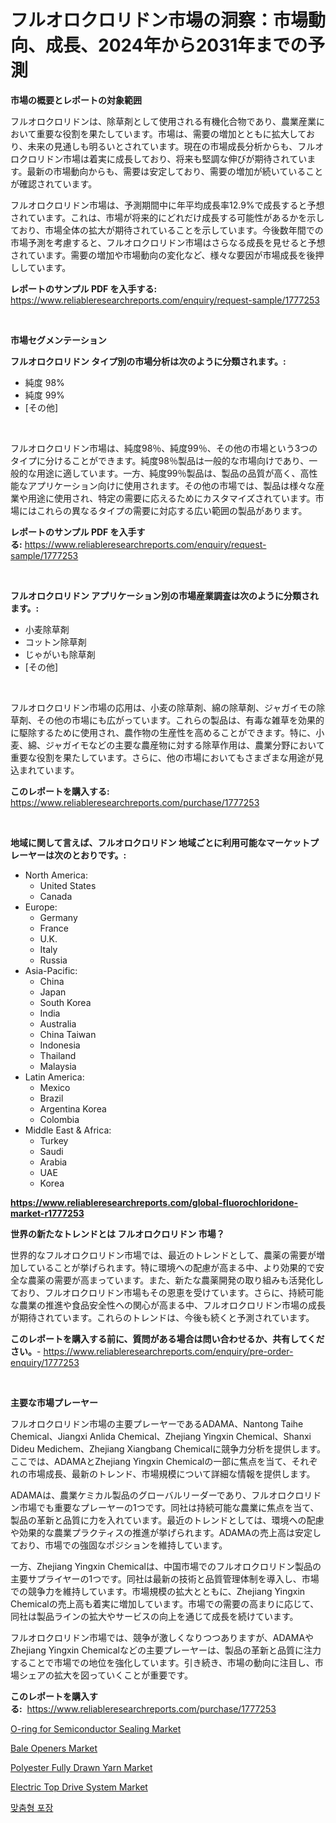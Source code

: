 <p><h1>フルオロクロリドン市場の洞察：市場動向、成長、2024年から2031年までの予測</h1></p><p><strong>市場の概要とレポートの対象範囲</strong></p>
<p><p>フルオロクロリドンは、除草剤として使用される有機化合物であり、農業産業において重要な役割を果たしています。市場は、需要の増加とともに拡大しており、未来の見通しも明るいとされています。現在の市場成長分析からも、フルオロクロリドン市場は着実に成長しており、将来も堅調な伸びが期待されています。最新の市場動向からも、需要は安定しており、需要の増加が続いていることが確認されています。</p><p>フルオロクロリドン市場は、予測期間中に年平均成長率12.9%で成長すると予想されています。これは、市場が将来的にどれだけ成長する可能性があるかを示しており、市場全体の拡大が期待されていることを示しています。今後数年間での市場予測を考慮すると、フルオロクロリドン市場はさらなる成長を見せると予想されています。需要の増加や市場動向の変化など、様々な要因が市場成長を後押ししています。</p></p>
<p><strong>レポートのサンプル PDF を入手する:</strong> <a href="https://www.reliableresearchreports.com/enquiry/request-sample/1777253">https://www.reliableresearchreports.com/enquiry/request-sample/1777253</a></p>
<p>&nbsp;</p>
<p><strong>市場セグメンテーション</strong></p>
<p><strong>フルオロクロリドン タイプ別の市場分析は次のように分類されます。:</strong></p>
<p><ul><li>純度 98%</li><li>純度 99%</li><li>[その他]</li></ul></p>
<p>&nbsp;</p>
<p><p>フルオロクロリドン市場は、純度98％、純度99％、その他の市場という3つのタイプに分けることができます。純度98％製品は一般的な市場向けであり、一般的な用途に適しています。一方、純度99％製品は、製品の品質が高く、高性能なアプリケーション向けに使用されます。その他の市場では、製品は様々な産業や用途に使用され、特定の需要に応えるためにカスタマイズされています。市場にはこれらの異なるタイプの需要に対応する広い範囲の製品があります。</p></p>
<p><strong>レポートのサンプル PDF を入手する:</strong>&nbsp;<a href="https://www.reliableresearchreports.com/enquiry/request-sample/1777253">https://www.reliableresearchreports.com/enquiry/request-sample/1777253</a></p>
<p>&nbsp;</p>
<p><strong> フルオロクロリドン アプリケーション別の市場産業調査は次のように分類されます。:</strong></p>
<p><ul><li>小麦除草剤</li><li>コットン除草剤</li><li>じゃがいも除草剤</li><li>[その他]</li></ul></p>
<p>&nbsp;</p>
<p><p>フルオロクロリドン市場の応用は、小麦の除草剤、綿の除草剤、ジャガイモの除草剤、その他の市場にも広がっています。これらの製品は、有毒な雑草を効果的に駆除するために使用され、農作物の生産性を高めることができます。特に、小麦、綿、ジャガイモなどの主要な農産物に対する除草作用は、農業分野において重要な役割を果たしています。さらに、他の市場においてもさまざまな用途が見込まれています。</p></p>
<p><strong>このレポートを購入する:</strong>&nbsp; <a href="https://www.reliableresearchreports.com/purchase/1777253">https://www.reliableresearchreports.com/purchase/1777253</a></p>
<p>&nbsp;</p>
<p><strong>地域に関して言えば、フルオロクロリドン 地域ごとに利用可能なマーケットプレーヤーは次のとおりです。:</strong></p>
<p><ul>
    <li>
        North America:
        <ul>
            <li>United States</li>
            <li>Canada</li>
        </ul>
    </li>
    <li>
        Europe:
        <ul>
            <li>Germany</li>
            <li>France</li>
            <li>U.K.</li>
            <li>Italy</li>
            <li>Russia</li>
        </ul>
    </li>
    <li>
        Asia-Pacific:
        <ul>
            <li>China</li>
            <li>Japan</li>
            <li>South Korea</li>
            <li>India</li>
            <li>Australia</li>
            <li>China Taiwan</li>
            <li>Indonesia</li>
            <li>Thailand</li>
            <li>Malaysia</li>
        </ul>
    </li>
    <li>
        Latin America:
        <ul>
            <li>Mexico</li>
            <li>Brazil</li>
            <li>Argentina Korea</li>
            <li>Colombia</li>
        </ul>
    </li>
    <li>
        Middle East & Africa:
        <ul>
            <li>Turkey</li>
            <li>Saudi</li>
            <li>Arabia</li>
            <li>UAE</li>
            <li>Korea</li>
        </ul>
    </li>
    </ul></p>
<p><strong><a href="https://www.reliableresearchreports.com/global-fluorochloridone-market-r1777253">https://www.reliableresearchreports.com/global-fluorochloridone-market-r1777253</a></strong>&nbsp;</p>
<p><strong>世界の新たなトレンドとは フルオロクロリドン 市場？</strong></p>
<p><p>世界的なフルオロクロリドン市場では、最近のトレンドとして、農薬の需要が増加していることが挙げられます。特に環境への配慮が高まる中、より効果的で安全な農薬の需要が高まっています。また、新たな農薬開発の取り組みも活発化しており、フルオロクロリドン市場もその恩恵を受けています。さらに、持続可能な農業の推進や食品安全性への関心が高まる中、フルオロクロリドン市場の成長が期待されています。これらのトレンドは、今後も続くと予測されています。</p></p>
<p><strong>このレポートを購入する前に、質問がある場合は問い合わせるか、共有してください。</strong>- <a href="https://www.reliableresearchreports.com/enquiry/pre-order-enquiry/1777253">https://www.reliableresearchreports.com/enquiry/pre-order-enquiry/1777253</a></p>
<p>&nbsp;</p>
<p><strong>主要な市場プレーヤー</strong></p>
<p><p>フルオロクロリドン市場の主要プレーヤーであるADAMA、Nantong Taihe Chemical、Jiangxi Anlida Chemical、Zhejiang Yingxin Chemical、Shanxi Dideu Medichem、Zhejiang Xiangbang Chemicalに競争力分析を提供します。ここでは、ADAMAとZhejiang Yingxin Chemicalの一部に焦点を当て、それぞれの市場成長、最新のトレンド、市場規模について詳細な情報を提供します。</p><p>ADAMAは、農業ケミカル製品のグローバルリーダーであり、フルオロクロリドン市場でも重要なプレーヤーの1つです。同社は持続可能な農業に焦点を当て、製品の革新と品質に力を入れています。最近のトレンドとしては、環境への配慮や効果的な農業プラクティスの推進が挙げられます。ADAMAの売上高は安定しており、市場での強固なポジションを維持しています。</p><p>一方、Zhejiang Yingxin Chemicalは、中国市場でのフルオロクロリドン製品の主要サプライヤーの1つです。同社は最新の技術と品質管理体制を導入し、市場での競争力を維持しています。市場規模の拡大とともに、Zhejiang Yingxin Chemicalの売上高も着実に増加しています。市場での需要の高まりに応じて、同社は製品ラインの拡大やサービスの向上を通じて成長を続けています。</p><p>フルオロクロリドン市場では、競争が激しくなりつつありますが、ADAMAやZhejiang Yingxin Chemicalなどの主要プレーヤーは、製品の革新と品質に注力することで市場での地位を強化しています。引き続き、市場の動向に注目し、市場シェアの拡大を図っていくことが重要です。</p></p>
<p><strong>このレポートを購入する:</strong>&nbsp;&nbsp;<a href="https://www.reliableresearchreports.com/purchase/1777253">https://www.reliableresearchreports.com/purchase/1777253</a></p>
<p><p><a href="https://www.linkedin.com/pulse/o-ring-semiconductor-sealing-market-research-report-reveals-crjse?trackingId=%2FvmiJtQWo33xLkzM7Vvu9A%3D%3D">O-ring for Semiconductor Sealing Market</a></p><p><a href="https://view.publitas.com/reportprime-1/bale-openers-market-size-cagr-trends-2024-2030/">Bale Openers Market</a></p><p><a href="https://issuu.com/reportprime-2/docs/polyester-fully-drawn-yarn-market-size-2030.pptx">Polyester Fully Drawn Yarn Market</a></p><p><a href="https://meowing-lemming-dd3.notion.site/Electric-Top-Drive-System-Market-Insight-Market-Trends-Growth-Forecasted-from-2024-TO-2031-f84a69924a124b8d9eb69f85993db8f3">Electric Top Drive System Market</a></p><p><a href="https://medium.com/@cierrahayes645/%EA%B0%9C%EC%9D%B8-%EB%A7%9E%EC%B6%A4%ED%98%95-%ED%8F%AC%EC%9E%A5-%EC%8B%9C%EC%9E%A5-%EC%A0%84%EB%A7%9D-%EC%82%B0%EC%97%85-%EA%B0%9C%EC%9A%94-%EB%B0%8F-%EC%98%88%EC%B8%A1-2024%EB%85%84%EB%B6%80%ED%84%B0-2031%EB%85%84%EA%B9%8C%EC%A7%80-cc73b317ae56">맞춤형 포장</a></p></p>
